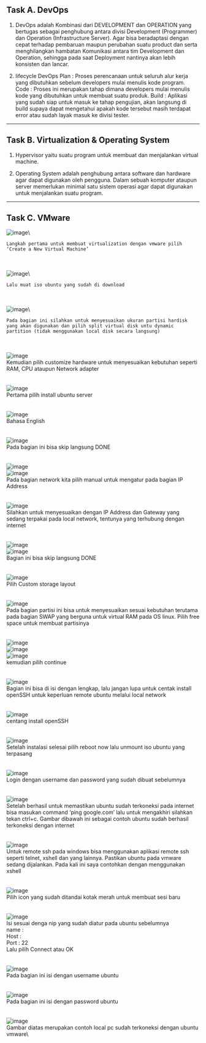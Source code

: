 ## Task A. DevOps

1. DevOps adalah Kombinasi dari DEVELOPMENT dan OPERATION yang bertugas sebagai penghubung antara divisi Development (Programmer) dan Operation (Infrastructure Server). Agar bisa beradaptasi dengan cepat terhadap pembaruan maupun perubahan suatu product dan serta menghilangkan hambatan Komunikasi antara tim Development dan Operation, sehingga pada saat Deployment nantinya akan lebih konsisten dan lancar.

2. lifecycle DevOps Plan : Proses perencanaan untuk seluruh alur kerja yang dibutuhkan sebelum developers mulai menulis kode program. Code : Proses ini merupakan tahap dimana developers mulai menulis kode yang dibutuhkan untuk membuat suatu produk. Build : Aplikasi yang sudah siap untuk masuk ke tahap pengujian, akan langsung di build supaya dapat mengetahui apakah kode tersebut masih terdapat error atau sudah layak masuk ke divisi tester.

---

## Task B. Virtualization & Operating System

1. Hypervisor yaitu suatu program untuk membuat dan menjalankan virtual machine.

2. Operating System adalah penghubung antara software dan hardware agar dapat digunakan oleh pengguna. Dalam sebuah komputer ataupun server memerlukan minimal satu sistem operasi agar dapat digunakan untuk menjalankan suatu program.

---

## Task C. VMware

![image](https://user-images.githubusercontent.com/52950376/224872876-a4d572b2-396e-46f1-ba31-17a17c67406e.png)\
~~~
Langkah pertama untuk membuat virtualization dengan vmware pilih ‘Create a New Virtual Machine’
~~~
\
\
![image](https://user-images.githubusercontent.com/52950376/224872941-488bad4a-05d9-4186-b5bc-aa9abeabff96.png)\
~~~
Lalu muat iso ubuntu yang sudah di download
~~~
\
\
![image](https://user-images.githubusercontent.com/52950376/224872974-9d02ce0a-9292-479f-8a47-075d2dc123d5.png)\
~~~
Pada bagian ini silahkan untuk menyesuaikan ukuran partisi hardisk yang akan digunakan dan pilih split virtual disk untu dynamic partition (tidak menggunakan local disk secara langsung)
~~~
\
\
![image](https://user-images.githubusercontent.com/52950376/224872990-57658129-bbf9-4091-ad15-4f75d7112deb.png)\
Kemudian pilih customize hardware untuk menyesuaikan kebutuhan seperti RAM, CPU ataupun Network adapter\
\
\
![image](https://user-images.githubusercontent.com/52950376/224873020-ef06b2a8-62ed-430f-a39b-797ce003af5c.png)\
Pertama pilih install ubuntu server\
\
\
![image](https://user-images.githubusercontent.com/52950376/224873043-76a945a8-01e9-4d12-a090-dd84e938862e.png)\
Bahasa English\
\
\
![image](https://user-images.githubusercontent.com/52950376/224873077-3c53c628-2e4e-43bf-8729-988896e40605.png)\
Pada bagian ini bisa skip langsung DONE\
\
\
![image](https://user-images.githubusercontent.com/52950376/224873146-c10aa9c7-17ea-4b57-a118-1b27a0f42ecf.png)\
![image](https://user-images.githubusercontent.com/52950376/224873156-1c6ed2b3-72c4-4f8c-838f-ecedb7190662.png)\
Pada bagian network kita pilih manual untuk mengatur pada bagian IP Address\
\
\
![image](https://user-images.githubusercontent.com/52950376/224873179-3275a2bf-1d80-4578-8235-20dc06440884.png)\
Silahkan untuk menyesuaikan dengan IP Address dan Gateway yang sedang terpakai pada local network, tentunya yang terhubung dengan internet\
\
\
![image](https://user-images.githubusercontent.com/52950376/224873198-eeae2c5f-76fb-478e-9980-655146233adc.png)\
![image](https://user-images.githubusercontent.com/52950376/224873204-c4544ba3-5bfc-4b2f-9f90-24a527b14221.png)\
Bagian ini bisa skip langsung DONE \
\
\
![image](https://user-images.githubusercontent.com/52950376/224873237-b52e11ac-7d36-4224-9a80-ba8edf6b2a58.png)\
Pilih Custom storage layout  \
\
\
![image](https://user-images.githubusercontent.com/52950376/224873282-a90b5821-5f3a-4d8c-9395-953838aafd65.png)\
Pada bagian partisi ini bisa untuk menyesuaikan sesuai kebutuhan terutama pada bagian SWAP yang berguna untuk virtual RAM pada OS linux. Pilih free space untuk membuat partisinya\
\
\
![image](https://user-images.githubusercontent.com/52950376/224873303-0f84a90d-553b-4cfc-80d9-4a169d0f3f00.png)\
![image](https://user-images.githubusercontent.com/52950376/224873312-653f9837-4dd8-460f-8b6a-a8fe49ec6792.png)\
![image](https://user-images.githubusercontent.com/52950376/224873323-251fd912-8014-40f3-b0d6-cb304e49389b.png)\
kemudian pilih continue\
\
\
![image](https://user-images.githubusercontent.com/52950376/224873358-99a07269-c9b3-4778-bbfd-0c24be57dc79.png)\
Bagian ini bisa di isi dengan lengkap, lalu jangan lupa untuk centak install openSSH untuk keperluan remote ubuntu melalui local network\
\
\
![image](https://user-images.githubusercontent.com/52950376/224873374-9633c988-2a08-4fc9-bc78-016a5c850ab5.png)\
centang install openSSH \
\
\
![image](https://user-images.githubusercontent.com/52950376/224873418-14c16e6a-9e6c-4039-871c-1e129f77f80d.png)\
Setelah instalasi selesai pilih reboot now lalu unmount iso ubuntu yang terpasang\
\
\
![image](https://user-images.githubusercontent.com/52950376/224873450-f1161585-fe63-4bda-9245-97b4f260b299.png)\
Login dengan username dan password yang sudah dibuat sebelumnya\
\
\
![image](https://user-images.githubusercontent.com/52950376/224873492-f006f50b-322a-4c59-9d04-704f3f7b2e1b.png)\
Setelah berhasil untuk memastikan ubuntu sudah terkoneksi pada internet bisa masukan command ‘ping google.com’ lalu untuk mengakhiri silahkan tekan ctrl+c. Gambar dibawah ini sebagai contoh ubuntu sudah berhasil terkoneksi dengan internet\
\
\
![image](https://user-images.githubusercontent.com/52950376/224873514-8d672201-75df-4301-ab0f-2e6494466581.png)\
Untuk remote ssh pada windows bisa menggunakan aplikasi remote ssh seperti telnet, xshell dan yang lainnya. Pastikan ubuntu pada vmware sedang dijalankan. Pada kali ini saya contohkan dengan menggunakan xshell \
\
\
![image](https://user-images.githubusercontent.com/52950376/224873562-ff92aa5b-39a4-45d3-bc82-24677f9eb363.png)\
Pilih icon yang sudah ditandai kotak merah untuk membuat sesi baru\
\
\
![image](https://user-images.githubusercontent.com/52950376/224873578-ba49f9ad-25ef-4261-898e-5b3d5dd7745e.png)\
Isi sesuai denga nip yang sudah diatur pada ubuntu sebelumnya\
name : <sesuai kebutuhan>\
Host : <ip ubuntu>\
Port : 22\
Lalu pilih Connect atau OK\
\
\
![image](https://user-images.githubusercontent.com/52950376/224873608-32f83324-3a6a-4e23-b9d1-6266dd0681d5.png)\
Pada bagian ini isi dengan username ubuntu\
\
\
![image](https://user-images.githubusercontent.com/52950376/224873623-1a045a67-1934-4afa-95be-dd10e3278db5.png)\
Pada bagian ini isi dengan password ubuntu\
\
\
![image](https://user-images.githubusercontent.com/52950376/224873644-cf4d6201-9a84-43b7-b1cd-fd3a760e367e.png)\
Gambar diatas merupakan contoh local pc sudah terkoneksi dengan ubuntu vmware\
